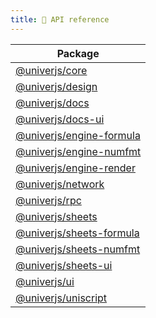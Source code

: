 ```yaml
---
title: 🔌 API reference
---
```


| Package |
| --- |
| [@univerjs/core](/api/core) |
| [@univerjs/design](/api/design) |
| [@univerjs/docs](/api/docs) |
| [@univerjs/docs-ui](/api/docs-ui) |
| [@univerjs/engine-formula](/api/engine-formula) |
| [@univerjs/engine-numfmt](/api/engine-numfmt) |
| [@univerjs/engine-render](/api/engine-render) |
| [@univerjs/network](/api/network) |
| [@univerjs/rpc](/api/rpc) |
| [@univerjs/sheets](/api/sheets) |
| [@univerjs/sheets-formula](/api/sheets-formula) |
| [@univerjs/sheets-numfmt](/api/sheets-numfmt) |
| [@univerjs/sheets-ui](/api/sheets-ui) |
| [@univerjs/ui](/api/ui) |
| [@univerjs/uniscript](/api/uniscript) |
